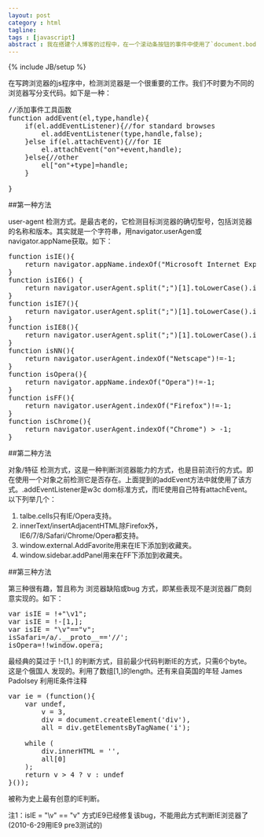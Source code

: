 ```yaml
---
layout: post
category : html
tagline: 
tags : [javascript]
abstract : 我在搭建个人博客的过程中，在一个滚动条按钮的事件中使用了`document.body.scrollTop`这个属性，当我检测IE兼容性的时候发现滚动条不能用了，后来经过检测发现`document.body.scrollTop`这个值在IE中一直为0。这个问题的产生应该归咎于DTD。
---
```

{% include JB/setup %}

在写跨浏览器的js程序中，检测浏览器是一个很重要的工作。我们不时要为不同的浏览器写分支代码。如下是一种：

<pre class="prettyprint linenums">
//添加事件工具函数  
function addEvent(el,type,handle){  
    if(el.addEventListener){//for standard browses  
        el.addEventListener(type,handle,false);  
    }else if(el.attachEvent){//for IE  
        el.attachEvent("on"+event,handle);  
    }else{//other  
        el["on"+type]=handle;  
    }  
  
}  
</pre>

##第一种方法

user-agent 检测方式。是最古老的，它检测目标浏览器的确切型号，包括浏览器的名称和版本。其实就是一个字符串，用navigator.userAgen或navigator.appName获取。如下：

<pre class="prettyprint linenums">
function isIE(){  
    return navigator.appName.indexOf("Microsoft Internet Explorer")!=-1 $$ document.all;  
}  
function isIE6() {  
    return navigator.userAgent.split(";")[1].toLowerCase().indexOf("msie 6.0")=="-1"?false:true;  
}  
function isIE7(){  
    return navigator.userAgent.split(";")[1].toLowerCase().indexOf("msie 7.0")=="-1"?false:true;  
}  
function isIE8(){  
    return navigator.userAgent.split(";")[1].toLowerCase().indexOf("msie 8.0")=="-1"?false:true;  
}  
function isNN(){  
    return navigator.userAgent.indexOf("Netscape")!=-1;  
}  
function isOpera(){  
    return navigator.appName.indexOf("Opera")!=-1;  
}  
function isFF(){  
    return navigator.userAgent.indexOf("Firefox")!=-1;  
}  
function isChrome(){  
    return navigator.userAgent.indexOf("Chrome") > -1;    
}  
</pre>

##第二种方法

对象/特征 检测方式，这是一种判断浏览器能力的方式，也是目前流行的方式。即在使用一个对象之前检测它是否存在。上面提到的addEvent方法中就使用了该方式。.addEventListener是w3c dom标准方式，而IE使用自己特有attachEvent。以下列举几个：
1. talbe.cells只有IE/Opera支持。
2. innerText/insertAdjacentHTML除Firefox外，IE6/7/8/Safari/Chrome/Opera都支持。
3. window.external.AddFavorite用来在IE下添加到收藏夹。
4. window.sidebar.addPanel用来在FF下添加到收藏夹。

##第三种方法

第三种很有趣，暂且称为 浏览器缺陷或bug 方式，即某些表现不是浏览器厂商刻意实现的。如下：

<pre class="prettyprint linenums">
var isIE = !+"\v1";  
var isIE = !-[1,];  
var isIE = "\v"=="v";  
isSafari=/a/.__proto__=='//';  
isOpera=!!window.opera;  
</pre>

最经典的莫过于 !-[1,] 的判断方式，目前最少代码判断IE的方式，只需6个byte。这是个俄国人 发现的。利用了数组[1,]的length。还有来自英国的年轻 James Padolsey 利用IE条件注释

<pre class="prettyprint linenums">
var ie = (function(){  
    var undef,  
        v = 3,  
        div = document.createElement('div'),  
        all = div.getElementsByTagName('i');  
   
    while (  
        div.innerHTML = '<!--[if gt IE ' + (++v) + ']><i></i><![endif]-->',  
        all[0]  
    );   
    return v > 4 ? v : undef  
}());  
</pre>

被称为史上最有创意的IE判断。
 
注1：isIE = "\v" == "v" 方式IE9已经修复该bug，不能用此方式判断IE浏览器了(2010-6-29用IE9 pre3测试的)